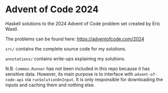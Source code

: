 # Advent of Code 2024
Haskell solutions to the 2024 Advent of Code problem set created by Eric Wastl.

The problems can be found here: https://adventofcode.com/2024

`src/` contains the complete source code for my solutions.

`annotations/` contains write-ups explaining my solutions.

N.B. `Common.Runner` has not been included in this repo because it has sensitive data. However, its main purpose is to interface with `advent-of-code-api` via `runSolutionOnInput`. It is only responsible for downloading the inputs and caching them and nothing else.
